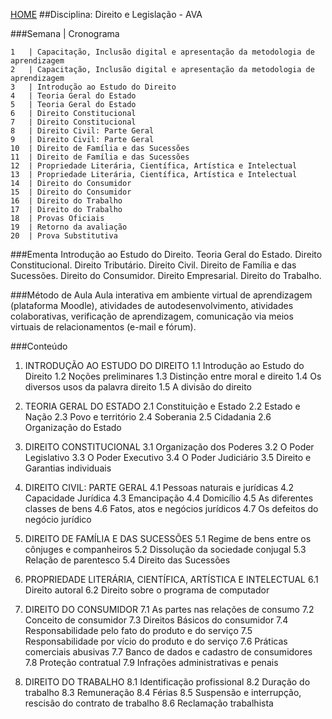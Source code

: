 [HOME](https://github.com/lucastafarelbs/Ensino-Superior-de-Informatica-GRATUITO) 
##Disciplina: Direito e Legislação - AVA

###Semana | Cronograma
```
1	| Capacitação, Inclusão digital e apresentação da metodologia de aprendizagem
2	| Capacitação, Inclusão digital e apresentação da metodologia de aprendizagem
3	| Introdução ao Estudo do Direito
4	| Teoria Geral do Estado
5	| Teoria Geral do Estado
6	| Direito Constitucional
7	| Direito Constitucional
8	| Direito Civil: Parte Geral
9	| Direito Civil: Parte Geral
10	| Direito de Família e das Sucessões
11	| Direito de Família e das Sucessões
12	| Propriedade Literária, Científica, Artística e Intelectual
13	| Propriedade Literária, Científica, Artística e Intelectual
14	| Direito do Consumidor
15	| Direito do Consumidor
16	| Direito do Trabalho
17	| Direito do Trabalho
18	| Provas Oficiais
19	| Retorno da avaliação
20	| Prova Substitutiva

```
###Ementa
Introdução ao Estudo do Direito. Teoria Geral do Estado. Direito Constitucional. Direito Tributário. Direito Civil. Direito de Família e das Sucessões. Direito do Consumidor. Direito Empresarial. Direito do Trabalho.

###Método de Aula
Aula interativa em ambiente virtual de aprendizagem (plataforma Moodle), atividades de autodesenvolvimento, atividades colaborativas, verificação de aprendizagem, comunicação via meios virtuais de relacionamentos (e-mail e fórum).

###Conteúdo
1. INTRODUÇÃO AO ESTUDO DO DIREITO
1.1 Introdução ao Estudo do Direito
1.2 Noções preliminares
1.3 Distinção entre moral e direito
1.4 Os diversos usos da palavra direito
1.5 A divisão do direito

2. TEORIA GERAL DO ESTADO
2.1 Constituição e Estado
2.2 Estado e Nação
2.3 Povo e território
2.4 Soberania
2.5 Cidadania
2.6 Organização do Estado

3. DIREITO CONSTITUCIONAL
3.1 Organização dos Poderes
3.2 O Poder Legislativo 
3.3 O Poder Executivo 
3.4 O Poder Judiciário 
3.5 Direito e Garantias individuais

4. DIREITO CIVIL: PARTE GERAL
4.1 Pessoas naturais e jurídicas
4.2 Capacidade Jurídica
4.3 Emancipação
4.4 Domicílio
4.5 As diferentes classes de bens
4.6 Fatos, atos e negócios jurídicos
4.7 Os defeitos do negócio jurídico

5. DIREITO DE FAMÍLIA E DAS SUCESSÕES
5.1 Regime de bens entre os cônjuges e companheiros
5.2 Dissolução da sociedade conjugal 
5.3 Relação de parentesco
5.4 Direito das Sucessões

6. PROPRIEDADE LITERÁRIA, CIENTÍFICA, ARTÍSTICA E INTELECTUAL
6.1 Direito autoral
6.2 Direito sobre o programa de computador

7. DIREITO DO CONSUMIDOR
7.1 As partes nas relações de consumo
7.2 Conceito de consumidor
7.3 Direitos Básicos do consumidor
7.4 Responsabilidade pelo fato do produto e do serviço
7.5 Responsabilidade por vício do produto e do serviço
7.6 Práticas comerciais abusivas
7.7 Banco de dados e cadastro de consumidores
7.8 Proteção contratual
7.9 Infrações administrativas e penais

8. DIREITO DO TRABALHO
8.1 Identificação profissional
8.2 Duração do trabalho
8.3 Remuneração
8.4 Férias
8.5 Suspensão e interrupção, rescisão do contrato de trabalho
8.6 Reclamação trabalhista